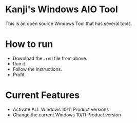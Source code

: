 # Kanji's  Windows AIO Tool
This is an open source Windows Tool that has several tools.

# How to run
- Download the `.cmd` file from above.
- Run it.
- Follow the instructions.
- Profit.

# Current Features
- Activate ALL Windows 10/11 Product versions
- Change the current Windows 10/11 Product version
